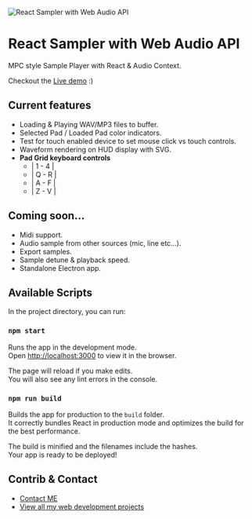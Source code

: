 ![React Sampler with Web Audio API](https://res.cloudinary.com/dmt8y48cp/image/upload/v1554241216/cv/Sampler.png)

# React Sampler with Web Audio API

MPC style Sample Player with React & Audio Context.

Checkout the [Live demo](https://s3-eu-west-1.amazonaws.com/reactsampler/index.html) :)

## Current features

* Loading & Playing WAV/MP3 files to buffer.
* Selected Pad / Loaded Pad color indicators.
* Test for touch enabled device to set mouse click vs touch controls.
* Waveform rendering on HUD display with SVG.
* **Pad Grid keyboard controls**
    * | 1 - 4 |
    * | Q - R |
    * | A - F |
    * | Z - V |

## Coming soon...

* Midi support.
* Audio sample from other sources (mic, line etc...).
* Export samples.
* Sample detune & playback speed.
* Standalone Electron app.

## Available Scripts

In the project directory, you can run:

### `npm start`

Runs the app in the development mode.<br>
Open [http://localhost:3000](http://localhost:3000) to view it in the browser.

The page will reload if you make edits.<br>
You will also see any lint errors in the console.

### `npm run build`

Builds the app for production to the `build` folder.<br>
It correctly bundles React in production mode and optimizes the build for the best performance.

The build is minified and the filenames include the hashes.<br>
Your app is ready to be deployed!

## Contrib & Contact
* [Contact ME](https://idanprofile.herokuapp.com/)
* [View all my web development projects ](https://idanprofile.herokuapp.com/profile/1/projects)